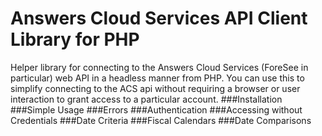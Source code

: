 Answers Cloud Services API Client Library for PHP
===================
Helper library for connecting to the Answers Cloud Services (ForeSee in particular) web API in a headless manner from PHP. You can use this to simplify connecting to the ACS api without requiring a browser or user interaction to grant access to a particular account.
###Installation
###Simple Usage
###Errors
###Authentication
###Accessing without Credentials
###Date Criteria
###Fiscal Calendars
###Date Comparisons
